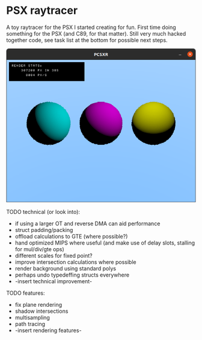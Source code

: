# PSX raytracer

A toy raytracer for the PSX I started creating for fun. First time doing something for the PSX (and C89, for that matter).
Still very much hacked together code, see task list at the bottom for possible next steps.

![sample render](screenshot.png)

TODO technical (or look into):
* if using a larger OT and reverse DMA can aid performance
* struct padding/packing
* offload calculations to GTE (where possible?)
* hand optimized MIPS where useful (and make use of delay slots, stalling for mul/div/gte ops)
* different scales for fixed point?
* improve intersection calculations where possible
* render background using standard polys
* perhaps undo typedeffing structs everywhere
* -insert technical improvement-

TODO features:
* fix plane rendering
* shadow intersections
* multisampling
* path tracing
* -insert rendering features- 